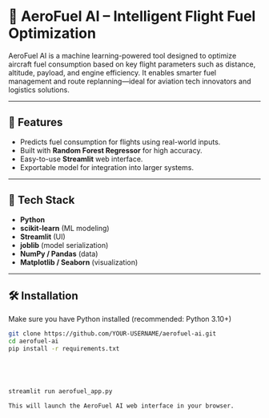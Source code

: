 # 🛫 AeroFuel AI – Intelligent Flight Fuel Optimization

AeroFuel AI is a machine learning-powered tool designed to optimize aircraft fuel consumption based on key flight parameters such as distance, altitude, payload, and engine efficiency. It enables smarter fuel management and route replanning—ideal for aviation tech innovators and logistics solutions.

---

## 🚀 Features

- Predicts fuel consumption for flights using real-world inputs.
- Built with **Random Forest Regressor** for high accuracy.
- Easy-to-use **Streamlit** web interface.
- Exportable model for integration into larger systems.

---

## 🧠 Tech Stack

- **Python**
- **scikit-learn** (ML modeling)
- **Streamlit** (UI)
- **joblib** (model serialization)
- **NumPy / Pandas** (data)
- **Matplotlib / Seaborn** (visualization)

---

## 🛠 Installation

Make sure you have Python installed (recommended: Python 3.10+)

```bash
git clone https://github.com/YOUR-USERNAME/aerofuel-ai.git
cd aerofuel-ai
pip install -r requirements.txt





streamlit run aerofuel_app.py

This will launch the AeroFuel AI web interface in your browser.

